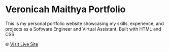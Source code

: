 # Veronicah Maithya Portfolio

This is my personal portfolio website showcasing my skills, experience, and projects as a Software Engineer and Virtual Assistant. Built with HTML and CSS.

🌐 [Visit Live Site](https://veras-lab.github.io/Portfolio/)


